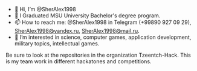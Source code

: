 - 👋 Hi, I’m @SherAlex1998
- 🌱 I Graduated MSU University Bachelor's degree program.
- 📫 How to reach me: @SherAlex1998 in Telegram (+99890 927 09 29), SherAlex1998@yandex.ru, SherAlex1998@mail.ru. 
- 👀 I’m interested in  science, computer games, application development, military topics, intellectual games.
 
Be sure to look at the repositories in the organization Tzeentch-Hack.
This is my team work in different hackatones and competitions.

<!---
SherAlex1998/SherAlex1998 is a ✨ special ✨ repository because its `README.md` (this file) appears on your GitHub profile.
You can click the Preview link to take a look at your changes.
--->
